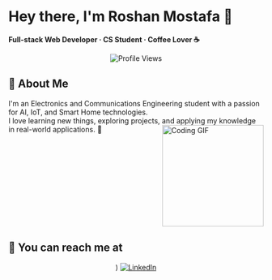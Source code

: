 # Hey there, I'm Roshan Mostafa 👋

**Full-stack Web Developer · CS Student · Coffee Lover ☕**

<p align="center">
  <img src="https://komarev.com/ghpvc/?username=yousefdergham&style=for-the-badge" alt="Profile Views"/>
</p>

## 🚀 About Me
I'm an Electronics and Communications Engineering student with a passion for AI, IoT, and Smart Home technologies.  
I love learning new things, exploring projects, and applying my knowledge in real-world applications. 🚀
<img align="right" src="https://c.tenor.com/_DOBjnGspYAAAAAM/code-coding.gif" width="200" alt="Coding GIF"/>






<br clear="right"/>



## 🔗 You can reach me at

<div align="center">
  
)
[![LinkedIn](https://img.shields.io/badge/LinkedIn-0077B5?style=for-the-badge&logo=linkedin&logoColor=white)](https://www.linkedin.com/in/roshan-mostafa-/)

</div>

